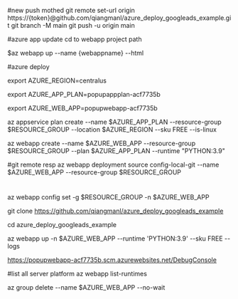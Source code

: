 #new push mothed
git remote set-url origin https://{token}@github.com/qiangmanl/azure_deploy_googleads_example.git 
git branch -M main
git push -u origin main

#azure app update
cd to webapp project path

$az webapp up --name {webappname} --html


#azure deploy


export AZURE_REGION=centralus

export AZURE_APP_PLAN=popupappplan-acf7735b

export AZURE_WEB_APP=popupwebapp-acf7735b

az appservice plan create --name $AZURE_APP_PLAN --resource-group $RESOURCE_GROUP --location $AZURE_REGION --sku FREE  --is-linux 

az webapp create --name $AZURE_WEB_APP --resource-group $RESOURCE_GROUP --plan $AZURE_APP_PLAN --runtime "PYTHON:3.9"

#git remote resp
az webapp deployment source config-local-git --name $AZURE_WEB_APP --resource-group $RESOURCE_GROUP

#
az webapp config set -g  $RESOURCE_GROUP -n $AZURE_WEB_APP


git clone https://github.com/qiangmanl/azure_deploy_googleads_example
  
cd azure_deploy_googleads_example

az webapp up -n $AZURE_WEB_APP --runtime 'PYTHON:3.9' --sku FREE --logs

https://popupwebapp-acf7735b.scm.azurewebsites.net/DebugConsole

#list all server platform
az webapp list-runtimes

az group delete --name $AZURE_WEB_APP --no-wait

